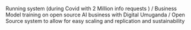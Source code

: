 Running system (during Covid with 2 Million info requests ) / Business Model training on open source AI business with Digital Umuganda / Open Source system to allow for easy scaling and replication and sustainability
